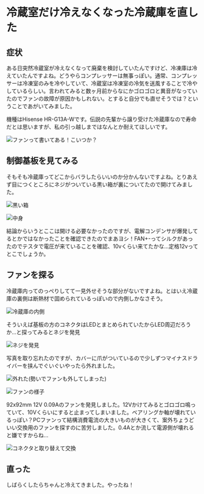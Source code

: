 # 冷蔵室だけ冷えなくなった冷蔵庫を直した
## 症状

ある日突然冷蔵室が冷えなくなって廃棄を検討していたんですけど、冷凍庫は冷えていたんですよね。どうやらコンプレッサーは無事っぽい。通常、コンプレッサーは冷凍室のみを冷やしていて、冷蔵室は冷凍室の冷気を送風することで冷やしているらしい。言われてみると数ヶ月前からなにかゴロゴロと異音がなっていたのでファンの故障が原因かもしれない。とすると自分でも直せそうでは？ということであがいてみました。

機種はHisense HR-G13A-Wです。伝説の先輩から譲り受けた冷蔵庫なので寿命だとは思いますが、私の引っ越しまではなんとか耐えてほしいです。

![ファンって書いてある！こいつか？](./001.jpg)

## 制御基板を見てみる

そもそも冷蔵庫ってどこからバラしたらいいのか分かんないですよね。とりあえず目につくところにネジがついている黒い箱が裏についてたので開けてみました。

![黒い箱](./002.jpg)

![中身](./thumbnail.jpg)

結論からいうとここは開ける必要なかったのですが、電解コンデンサが爆発してるとかではなかったことを確認できたのでまあヨシ！FAN+-ってシルクがあったのでテスタで電圧が来ていることを確認、10vくらい来てたかな…定格12vってとこでしょうか。

## ファンを探る

冷蔵庫内ってのっぺりしてて一見外せそうな部分がないですよね。とはいえ冷蔵庫の裏側は断熱材で固められているっぽいので内側しかなさそう。

![冷蔵庫の内側](./004.jpg)

そういえば基板の方のコネクタはLEDとまとめられていたからLED周辺だろうか…と探ってみるとネジを発見

![ネジを発見](./005.jpg)

写真を取り忘れたのですが、カバーに爪がついているので少しずつマイナスドライバーを挟んでぐいぐいやったら外れました。

![外れた(勢いでファンも外してしまった)](./006.jpg)

![ファンの様子](./007.jpg)

92x92mm 12V 0.09Aのファンを発見しました。12Vかけてみるとゴロゴロ鳴っていて、10Vくらいにすると止まってしまいました。ベアリングか軸が壊れているっぽい？PCファンって結構消費電流の大きいものが大きくて、案外ちょうどいい交換用のファンを探すのに苦労しました。0.4Aとか流して電源側が壊れると嫌ですからね…

![コネクタと取り替えて交換](./008.jpg)

## 直った

しばらくしたらちゃんと冷えてきました。やったね！

